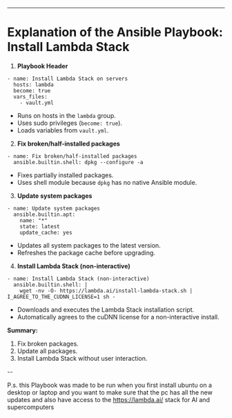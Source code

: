---

# Explanation of the Ansible Playbook: Install Lambda Stack

1. **Playbook Header**

```
- name: Install Lambda Stack on servers
  hosts: lambda
  become: true
  vars_files:
    - vault.yml
```

* Runs on hosts in the `lambda` group.
* Uses sudo privileges (`become: true`).
* Loads variables from `vault.yml`.

2. **Fix broken/half-installed packages**

```
- name: Fix broken/half-installed packages
  ansible.builtin.shell: dpkg --configure -a
```

* Fixes partially installed packages.
* Uses shell module because `dpkg` has no native Ansible module.

3. **Update system packages**

```
- name: Update system packages
  ansible.builtin.apt:
    name: "*"
    state: latest
    update_cache: yes
```

* Updates all system packages to the latest version.
* Refreshes the package cache before upgrading.

4. **Install Lambda Stack (non-interactive)**

```
- name: Install Lambda Stack (non-interactive)
  ansible.builtin.shell: |
    wget -nv -O- https://lambda.ai/install-lambda-stack.sh | I_AGREE_TO_THE_CUDNN_LICENSE=1 sh -
```

* Downloads and executes the Lambda Stack installation script.
* Automatically agrees to the cuDNN license for a non-interactive install.

**Summary:**

1. Fix broken packages.
2. Update all packages.
3. Install Lambda Stack without user interaction.


--

P.s. this Playbook was made to be run when you first install ubuntu on a desktop or laptop and you want to make sure that the pc has all the new updates and also have access to the https://lambda.ai/ stack for AI and supercomputers